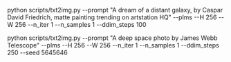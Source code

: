 

python scripts/txt2img.py --prompt "A dream of a distant galaxy, by Caspar David Friedrich, matte painting trending on artstation HQ" --plms --H 256 --W 256 --n_iter 1 --n_samples 1 --ddim_steps 100

python scripts/txt2img.py --prompt "A deep space photo by James Webb Telescope" --plms --H 256 --W 256 --n_iter 1 --n_samples 1 --ddim_steps 250  --seed 5645646
